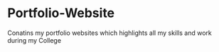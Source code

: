 # Portfolio-Website
Conatins my portfolio websites which highlights all my skills and work during my College
